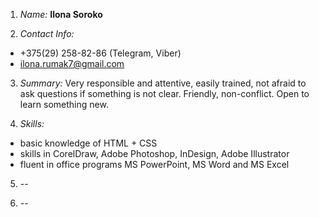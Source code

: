 1. *Name:* **Ilona Soroko**

2. *Contact Info:* 
- +375(29) 258-82-86 (Telegram, Viber)
- ilona.rumak7@gmail.com

3. *Summary:* Very responsible and attentive, easily trained, not afraid to ask questions if something is not clear. Friendly, non-conflict. Open to learn something new.

4. *Skills:*
- basic knowledge of HTML + CSS
- skills in CorelDraw, Adobe Photoshop, InDesign, Adobe Illustrator
- fluent in office programs MS PowerPoint, MS Word and MS Excel

5. --

6. --